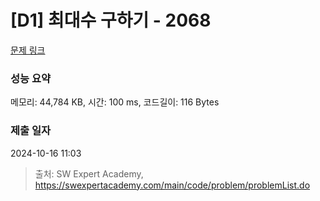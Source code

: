 # [D1] 최대수 구하기 - 2068 

[문제 링크](https://swexpertacademy.com/main/code/problem/problemDetail.do?contestProbId=AV5QQhbqA4QDFAUq) 

### 성능 요약

메모리: 44,784 KB, 시간: 100 ms, 코드길이: 116 Bytes

### 제출 일자

2024-10-16 11:03



> 출처: SW Expert Academy, https://swexpertacademy.com/main/code/problem/problemList.do